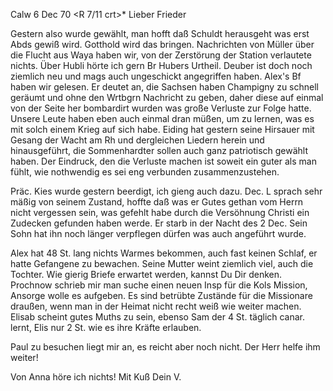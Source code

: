  Calw 6 Dec 70
 <R 7/11 crt>*
Lieber Frieder

Gestern also wurde gewählt, man hofft daß Schuldt herausgeht was erst Abds gewiß wird. Gotthold wird das bringen. Nachrichten von Müller über die Flucht aus Waya haben wir, von der Zerstörung der Station verlautete nichts. Über Hubli hörte ich gern Br Hubers Urtheil. Deuber ist doch noch ziemlich neu und mags auch ungeschickt angegriffen haben. Alex's Bf haben wir gelesen. Er deutet an, die Sachsen haben Champigny zu schnell geräumt und ohne den Wrtbgrn Nachricht zu geben, daher diese auf einmal von der Seite her bombardirt wurden was große Verluste zur Folge hatte. Unsere Leute haben eben auch einmal dran müßen, um zu lernen, was es mit solch einem Krieg auf sich habe. Eiding hat gestern seine Hirsauer mit Gesang der Wacht am Rh und dergleichen Liedern herein und hinausgeführt, die Sommenhardter sollen auch ganz patriotisch gewählt haben. Der Eindruck, den die Verluste machen ist soweit ein guter als man fühlt, wie nothwendig es sei eng verbunden zusammenzustehen.

Präc. Kies wurde gestern beerdigt, ich gieng auch dazu. Dec. L sprach sehr mäßig von seinem Zustand, hoffte daß was er Gutes gethan vom Herrn nicht vergessen sein, was gefehlt habe durch die Versöhnung Christi ein Zudecken gefunden haben werde. Er starb in der Nacht des 2 Dec. Sein Sohn hat ihn noch länger verpflegen dürfen was auch angeführt wurde.

Alex hat 48 St. lang nichts Warmes bekommen, auch fast keinen Schlaf, er hatte Gefangene zu bewachen. Seine Mutter weint ziemlich viel, auch die Tochter. Wie gierig Briefe erwartet werden, kannst Du Dir denken. 
Prochnow schrieb mir man suche einen neuen Insp für die Kols Mission, Ansorge wolle es aufgeben. Es sind betrübte Zustände für die Missionare draußen, wenn man in der Heimat nicht recht weiß wie weiter machen. 
Elisab scheint gutes Muths zu sein, ebenso Sam der 4 St. täglich canar. lernt, Elis nur 2 St. wie es ihre Kräfte erlauben.

Paul zu besuchen liegt mir an, es reicht aber noch nicht. Der Herr helfe ihm weiter!

Von Anna höre ich nichts! Mit Kuß
 Dein V.

